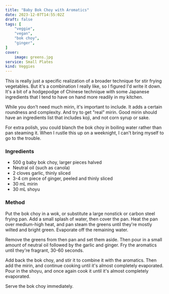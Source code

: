 ```yaml
---
title: "Baby Bok Choy with Aromatics"
date: 2023-12-07T14:55:02Z
draft: false
tags: [
    "veggie",
    "vegan",
    "bok choy",
    "ginger",
]
cover:
    image: greens.jpg
service: Small Plates
kind: Veggies
---
```


This is really just a specific realization of a broader technique for stir frying vegetables. But it's a combination I really like, so I figured I'd write it down. It's a bit of a hodgepodge of Chinese technique with some Japanese ingredients that I tend to have on hand more readily in my kitchen.

While you don't need much mirin, it's important to include. It adds a certain roundness and complexity. And try to get "real" mirin. Good mirin should have an ingredients list that includes koji, and not corn syrup or sake.

For extra polish, you could blanch the bok choy in boiling water rather than pan steaming it. When I rustle this up on a weeknight, I can't bring myself to go to the trouble.

### Ingredients

* 500 g baby bok choy, larger pieces halved
* Neutral oil (such as canola)
* 2 cloves garlic, thinly sliced
* 3-4 cm piece of ginger, peeled and thinly sliced
* 30 mL mirin
* 30 mL shoyu

### Method

Put the bok choy in a wok, or substitute a large nonstick or carbon steel frying pan. Add a small splash of water, then cover the pan. Heat the pan over medium-high heat, and pan steam the greens until they're mostly wilted and bright green. Evaporate off the remaining water.

Remove the greens from then pan and set them aside. Then pour in a small amount of neutral oil followed by the garlic and ginger. Fry the aromatics until they're fragrant, 30-60 seconds.

Add back the bok choy, and stir it to combine it with the aromatics. Then add the mirin, and continue cooking until it's almost completely evaporated. Pour in the shoyu, and once again cook it until it's almost completely evaporated.

Serve the bok choy immediately.
